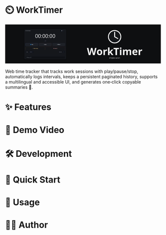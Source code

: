# ⏲️ WorkTimer

![Worktimer Intro](.github/assets/worktimer_intro.png)

Web time tracker that tracks work sessions with play/pause/stop, automatically logs intervals, keeps a persistent paginated history, supports a multilingual and accessible UI, and generates one‑click copyable summaries 💼.

# ✨ Features

# 🎥 Demo Video

# 🛠️ Development

# 🚀 Quick Start

# 📘 Usage

# 🧑🏻 Author 



